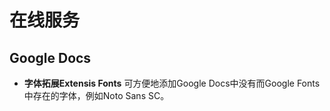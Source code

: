 # 在线服务

## Google Docs

- **字体拓展Extensis Fonts** 可方便地添加Google Docs中没有而Google Fonts中存在的字体，例如Noto Sans SC。
